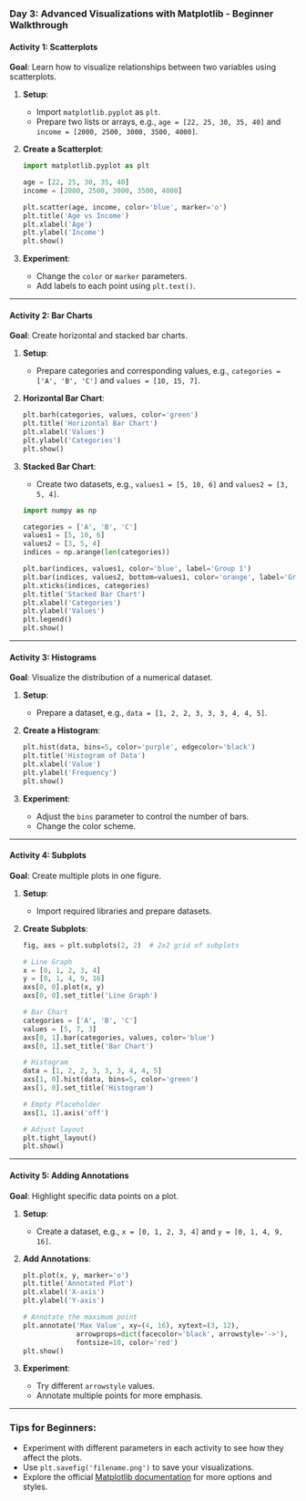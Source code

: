 ### Day 3: Advanced Visualizations with Matplotlib - Beginner Walkthrough

#### Activity 1: Scatterplots
**Goal**: Learn how to visualize relationships between two variables using scatterplots.

1. **Setup**:
   - Import `matplotlib.pyplot` as `plt`.
   - Prepare two lists or arrays, e.g., `age = [22, 25, 30, 35, 40]` and `income = [2000, 2500, 3000, 3500, 4000]`.

2. **Create a Scatterplot**:
   ```python
   import matplotlib.pyplot as plt
   
   age = [22, 25, 30, 35, 40]
   income = [2000, 2500, 3000, 3500, 4000]
   
   plt.scatter(age, income, color='blue', marker='o')
   plt.title('Age vs Income')
   plt.xlabel('Age')
   plt.ylabel('Income')
   plt.show()
   ```

3. **Experiment**:
   - Change the `color` or `marker` parameters.
   - Add labels to each point using `plt.text()`.

---

#### Activity 2: Bar Charts
**Goal**: Create horizontal and stacked bar charts.

1. **Setup**:
   - Prepare categories and corresponding values, e.g., `categories = ['A', 'B', 'C']` and `values = [10, 15, 7]`.

2. **Horizontal Bar Chart**:
   ```python
   plt.barh(categories, values, color='green')
   plt.title('Horizontal Bar Chart')
   plt.xlabel('Values')
   plt.ylabel('Categories')
   plt.show()
   ```

3. **Stacked Bar Chart**:
   - Create two datasets, e.g., `values1 = [5, 10, 6]` and `values2 = [3, 5, 4]`.
   ```python
   import numpy as np
   
   categories = ['A', 'B', 'C']
   values1 = [5, 10, 6]
   values2 = [3, 5, 4]
   indices = np.arange(len(categories))
   
   plt.bar(indices, values1, color='blue', label='Group 1')
   plt.bar(indices, values2, bottom=values1, color='orange', label='Group 2')
   plt.xticks(indices, categories)
   plt.title('Stacked Bar Chart')
   plt.xlabel('Categories')
   plt.ylabel('Values')
   plt.legend()
   plt.show()
   ```

---

#### Activity 3: Histograms
**Goal**: Visualize the distribution of a numerical dataset.

1. **Setup**:
   - Prepare a dataset, e.g., `data = [1, 2, 2, 3, 3, 3, 4, 4, 5]`.

2. **Create a Histogram**:
   ```python
   plt.hist(data, bins=5, color='purple', edgecolor='black')
   plt.title('Histogram of Data')
   plt.xlabel('Value')
   plt.ylabel('Frequency')
   plt.show()
   ```

3. **Experiment**:
   - Adjust the `bins` parameter to control the number of bars.
   - Change the color scheme.

---

#### Activity 4: Subplots
**Goal**: Create multiple plots in one figure.

1. **Setup**:
   - Import required libraries and prepare datasets.

2. **Create Subplots**:
   ```python
   fig, axs = plt.subplots(2, 2)  # 2x2 grid of subplots
   
   # Line Graph
   x = [0, 1, 2, 3, 4]
   y = [0, 1, 4, 9, 16]
   axs[0, 0].plot(x, y)
   axs[0, 0].set_title('Line Graph')
   
   # Bar Chart
   categories = ['A', 'B', 'C']
   values = [5, 7, 3]
   axs[0, 1].bar(categories, values, color='blue')
   axs[0, 1].set_title('Bar Chart')
   
   # Histogram
   data = [1, 2, 2, 3, 3, 3, 4, 4, 5]
   axs[1, 0].hist(data, bins=5, color='green')
   axs[1, 0].set_title('Histogram')
   
   # Empty Placeholder
   axs[1, 1].axis('off')
   
   # Adjust layout
   plt.tight_layout()
   plt.show()
   ```

---

#### Activity 5: Adding Annotations
**Goal**: Highlight specific data points on a plot.

1. **Setup**:
   - Create a dataset, e.g., `x = [0, 1, 2, 3, 4]` and `y = [0, 1, 4, 9, 16]`.

2. **Add Annotations**:
   ```python
   plt.plot(x, y, marker='o')
   plt.title('Annotated Plot')
   plt.xlabel('X-axis')
   plt.ylabel('Y-axis')
   
   # Annotate the maximum point
   plt.annotate('Max Value', xy=(4, 16), xytext=(3, 12),
                arrowprops=dict(facecolor='black', arrowstyle='->'),
                fontsize=10, color='red')
   plt.show()
   ```

3. **Experiment**:
   - Try different `arrowstyle` values.
   - Annotate multiple points for more emphasis.

---

### Tips for Beginners:
- Experiment with different parameters in each activity to see how they affect the plots.
- Use `plt.savefig('filename.png')` to save your visualizations.
- Explore the official [Matplotlib documentation](https://matplotlib.org/stable/contents.html) for more options and styles.